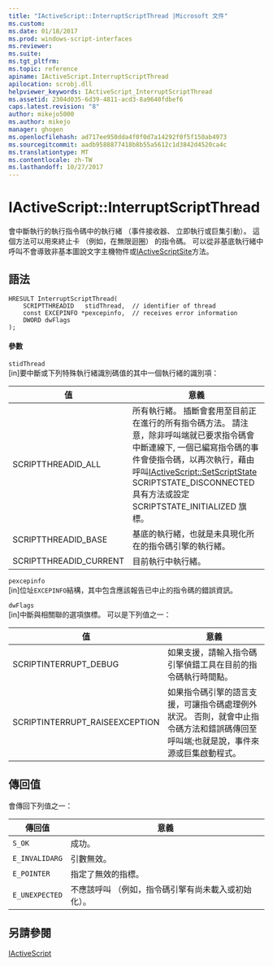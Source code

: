 ```yaml
---
title: "IActiveScript::InterruptScriptThread |Microsoft 文件"
ms.custom: 
ms.date: 01/18/2017
ms.prod: windows-script-interfaces
ms.reviewer: 
ms.suite: 
ms.tgt_pltfrm: 
ms.topic: reference
apiname: IActiveScript.InterruptScriptThread
apilocation: scrobj.dll
helpviewer_keywords: IActiveScript_InterruptScriptThread
ms.assetid: 2304d035-6d39-4811-acd3-8a9640fdbef6
caps.latest.revision: "8"
author: mikejo5000
ms.author: mikejo
manager: ghogen
ms.openlocfilehash: ad717ee950dda4f0f0d7a14292f0f5f150ab4973
ms.sourcegitcommit: aadb9588877418b8b55a5612c1d3842d4520ca4c
ms.translationtype: MT
ms.contentlocale: zh-TW
ms.lasthandoff: 10/27/2017
---
```

# <a name="iactivescriptinterruptscriptthread"></a>IActiveScript::InterruptScriptThread
會中斷執行的執行指令碼中的執行緒 （事件接收器、 立即執行或巨集引動）。 這個方法可以用來終止卡 （例如，在無限迴圈） 的指令碼。 可以從非基底執行緒中呼叫不會導致非基本圖說文字主機物件或[IActiveScriptSite](../../winscript/reference/iactivescriptsite.md)方法。  
  
## <a name="syntax"></a>語法  
  
```  
HRESULT InterruptScriptThread(  
    SCRIPTTHREADID   stidThread,  // identifier of thread  
    const EXCEPINFO *pexcepinfo,  // receives error information  
    DWORD dwFlags  
);  
```  
  
#### <a name="parameters"></a>參數  
 `stidThread`  
 [in]要中斷或下列特殊執行緒識別碼值的其中一個執行緒的識別項：  
  
|值|意義|  
|-----------|-------------|  
|SCRIPTTHREADID_ALL|所有執行緒。 插斷會套用至目前正在進行的所有指令碼方法。 請注意，除非呼叫端就已要求指令碼會中斷連線下, 一個已編寫指令碼的事件會使指令碼，以再次執行，藉由呼叫[IActiveScript::SetScriptState](../../winscript/reference/iactivescript-setscriptstate.md) SCRIPTSTATE_DISCONNECTED 具有方法或設定 SCRIPTSTATE_INITIALIZED 旗標。|  
|SCRIPTTHREADID_BASE|基底的執行緒，也就是未具現化所在的指令碼引擎的執行緒。|  
|SCRIPTTHREADID_CURRENT|目前執行中執行緒。|  
  
 `pexcepinfo`  
 [in]位址`EXCEPINFO`結構，其中包含應該報告已中止的指令碼的錯誤資訊。  
  
 `dwFlags`  
 [in]中斷與相關聯的選項旗標。 可以是下列值之一：  
  
|值|意義|  
|-----------|-------------|  
|SCRIPTINTERRUPT_DEBUG|如果支援，請輸入指令碼引擎偵錯工具在目前的指令碼執行時間點。|  
|SCRIPTINTERRUPT_RAISEEXCEPTION|如果指令碼引擎的語言支援，可讓指令碼處理例外狀況。 否則，就會中止指令碼方法和錯誤碼傳回至呼叫端;也就是說，事件來源或巨集啟動程式。|  
  
## <a name="return-value"></a>傳回值  
 會傳回下列值之一：  
  
|傳回值|意義|  
|------------------|-------------|  
|`S_OK`|成功。|  
|`E_INVALIDARG`|引數無效。|  
|`E_POINTER`|指定了無效的指標。|  
|`E_UNEXPECTED`|不應該呼叫 （例如，指令碼引擎有尚未載入或初始化）。|  
  
## <a name="see-also"></a>另請參閱  
 [IActiveScript](../../winscript/reference/iactivescript.md)